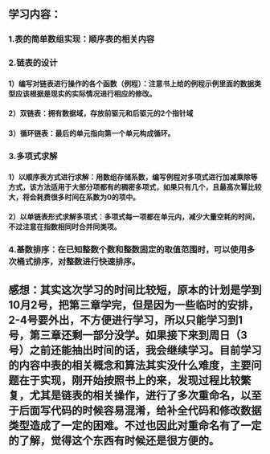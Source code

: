 ## 学习内容：
### 1.表的简单数组实现：顺序表的相关内容
### 2.链表的设计
#### 1）编写对链表进行操作的各个函数（例程）：注意书上给的例程示例里面的数据类型应该根据是现实的实际情况进行相应的修改。
#### 2）双链表：拥有数据域，存放前驱元和后驱元的2个指针域
#### 3）循环链表：最后的单元指向第一个单元构成循环。
### 3.多项式求解
#### 1）以顺序表方式进行求解：用数组存储系数，编写例程对多项式进行加减乘除等方式，该方法适用于大部分项都有的稠密多项式，如果只有几个，且最高次幂比较大，将会耗费很多时间在系数为0的项中。
#### 2）以单链表形式求解多项式：多项式每一项都在单元内，减少大量空耗的时间，不过注意在指数相同时合并同类项。
### 4.基数排序：在已知整数个数和整数固定的取值范围时，可以使用多次桶式排序，对整数进行快速排序。

## 感想：其实这次学习的时间比较短，原本的计划是学到10月2号，把第三章学完，但是因为一些临时的安排，2-4号要外出，不方便进行学习，所以只能学习到1号，第三章还剩一部分没学。如果接下来到周日（3号）之前还能抽出时间的话，我会继续学习。目前学习的内容中表的相关概念和算法其实没什么难度，主要问题在于实现，刚开始按照书上的来，发现过程比较繁复，尤其是链表的相关操作，进行了多次重命名，以至于后面写代码的时候容易混淆，给补全代码和修改数据类型造成了一定的困难。不过也因此对重命名有了一定的了解，觉得这个东西有时候还是很方便的。

